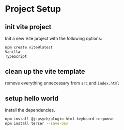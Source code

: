 # Project Setup

## init vite project

Init a new Vite project with the following options:

```bash
npm create vite@latest
Vanilla
TypeScript
```

## clean up the vite template

remove everything unnecessary from `src` and `index.html`

## setup hello world

install the dependencies.

```bash
npm install @jspsych/plugin-html-keyboard-response
npm install terser --save-dev
```